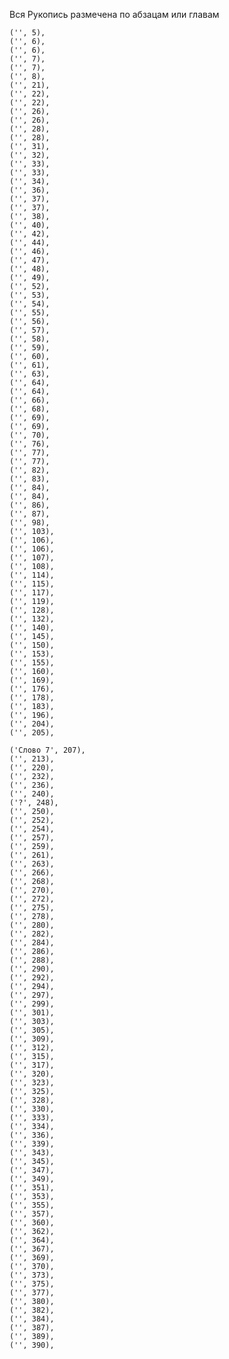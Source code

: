 Вся Рукопись размечена по абзацам или главам

    ('', 5),
    ('', 6),
    ('', 6),
    ('', 7),
    ('', 7),
    ('', 8),
    ('', 21),
    ('', 22),
    ('', 22),
    ('', 26),
    ('', 26),
    ('', 28),
    ('', 28),
    ('', 31),
    ('', 32),
    ('', 33),
    ('', 33),
    ('', 34),
    ('', 36),
    ('', 37),
    ('', 37),
    ('', 38),
    ('', 40),
    ('', 42),
    ('', 44),
    ('', 46),
    ('', 47),
    ('', 48),
    ('', 49),
    ('', 52),
    ('', 53),
    ('', 54),
    ('', 55),
    ('', 56),
    ('', 57),
    ('', 58),
    ('', 59),
    ('', 60),
    ('', 61),
    ('', 63),
    ('', 64),
    ('', 64),
    ('', 66),
    ('', 68),
    ('', 69),
    ('', 69),
    ('', 70),
    ('', 76),
    ('', 77),
    ('', 77),
    ('', 82),
    ('', 83),
    ('', 84),
    ('', 84),
    ('', 86),
    ('', 87),
    ('', 98),
    ('', 103),
    ('', 106),
    ('', 106),
    ('', 107),
    ('', 108),
    ('', 114),
    ('', 115),
    ('', 117),
    ('', 119),
    ('', 128),
    ('', 132),
    ('', 140),
    ('', 145),
    ('', 150),
    ('', 153),
    ('', 155),
    ('', 160),
    ('', 169),
    ('', 176),
    ('', 178),
    ('', 183),
    ('', 196),
    ('', 204),
    ('', 205),

    ('Слово 7', 207),
    ('', 213),
    ('', 220),
    ('', 232),
    ('', 236),
    ('', 240),
    ('?', 248),
    ('', 250),
    ('', 252),
    ('', 254),
    ('', 257),
    ('', 259),
    ('', 261),
    ('', 263),
    ('', 266),
    ('', 268),
    ('', 270),
    ('', 272),
    ('', 275),
    ('', 278),
    ('', 280),
    ('', 282),
    ('', 284),
    ('', 286),
    ('', 288),
    ('', 290),
    ('', 292),
    ('', 294),
    ('', 297),
    ('', 299),
    ('', 301),
    ('', 303),
    ('', 305),
    ('', 309),
    ('', 312),
    ('', 315),
    ('', 317),
    ('', 320),
    ('', 323),
    ('', 325),
    ('', 328),
    ('', 330),
    ('', 333),
    ('', 334),
    ('', 336),
    ('', 339),
    ('', 343),
    ('', 345),
    ('', 347),
    ('', 349),
    ('', 351),
    ('', 353),
    ('', 355),
    ('', 357),
    ('', 360),
    ('', 362),
    ('', 364),
    ('', 367),
    ('', 369),
    ('', 370),
    ('', 373),
    ('', 375),
    ('', 377),
    ('', 380),
    ('', 382),
    ('', 384),
    ('', 387),
    ('', 389),
    ('', 390),